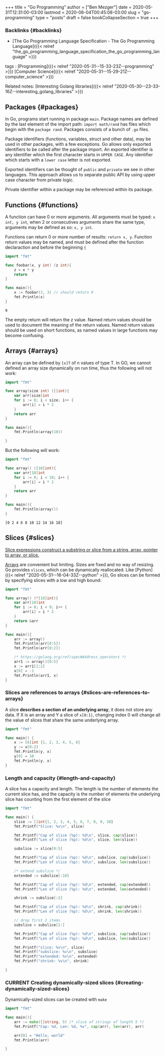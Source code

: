 +++
title = "Go Programming"
author = ["Ben Mezger"]
date = 2020-05-31T12:31:00-03:00
lastmod = 2020-06-04T00:45:08-03:00
slug = "go-programming"
type = "posts"
draft = false
bookCollapseSection = true
+++

### Backlinks {#backlinks}

- [The Go Programming Language Specification - The Go Programming Language]({{< relref "the_go_programming_language_specification_the_go_programming_language" >}})

tags
: [Programming]({{< relref "2020-05-31--15-33-23Z--programming" >}}) [Computer Science]({{< relref "2020-05-31--15-29-21Z--computer_science" >}})

Related notes: [Interesting Golang libraries]({{< relref "2020-05-30--23-33-16Z--interesting_golang_libraries" >}})

## Packages {#packages}

In Go, programs start running in package `main`. Package names are defined by
the last element of the import path: `import math/rand` has files which begin
with the `package rand`. Packages consists of a bunch of `.go` files.

Package identifiers (functions, variables, struct and other data), may be used
in other packages, with a few exceptions. Go allows only exported identifiers to
be called after the package import. An exported identifier is any identifier
which the first character starts in `UPPER CASE`. Any identifier which starts
with a `lower case` letter is not exported.

Exported identifiers can be thought of `public` and `private` we see in other
languages. This approach allows us to separate public API by using upper case
character from private logic.

Private identifier within a package may be referenced within its package.

## Functions {#functions}

A function can have 0 or more arguments. All arguments must be typed: `x int, y int`, when 2 or consecutives arguments share the same type, arguments may be
defined as so: `x, y int`.

Functions can return 0 or more number of results: `return x, y`. Function return
values may be named, and must be defined after the function declaraction and
before the beginning `{`

```go
import "fmt"

func foobar(x, y int) (z int){
	z = x * y
	return
}

func main(){
	x := foobar(3, 3) // should return 9
	fmt.Println(x)
}

```

```text
9
```

The empty return will return the z value. Named return values should be used to
document the meaning of the return values. Named return values should be used on
short functions, as named values in large functions may become confusing.

## Arrays {#arrays}

An array can be defined by `[x]T` of n values of type T. In GO, we cannot
defined an array size dynamically on run time, thus the following will not work:

<a id="code-snippet--broken-go-array"></a>

```go
import "fmt"

func array(size int) ([]int){
	var arr[size]int
	for i := 0; i < size; i++ {
		arr[i] = i * 2
	}
	return arr
}

func main(){
	fmt.Println(array(10))

}

```

But the following will work:

```go
import "fmt"

func array() ([10]int){
	var arr[10]int
	for i := 0; i < 10; i++ {
		arr[i] = i * 2
	}
	return arr
}

func main(){
	fmt.Println(array())
}

```

```text
[0 2 4 6 8 10 12 14 16 18]
```

## Slices {#slices}

[Slice expressions construct a substring or slice from a string, array, pointer
to array, or slice.](https://golang.org/ref/spec#Slice%5Fexpressions)

[Arrays](#arrays) are convenient but limiting. Sizes are fixed and no way of resizing. Go
provides `slices`, which can be dynamically reallocated. Like [Python]({{< relref "2020-05-31--16-04-33Z--python" >}}), Go slices
can be formed by specifying slices with a low and high bound:

```go
import "fmt"

func array() (*[10]int){
	var arr[10]int
	for i := 0; i < 9; i++ {
		arr[i] = i * 2
	}
	return &arr
}

func main(){
	arr := array()
	fmt.Println(arr[0:5])
	fmt.Println(arr[0:2])

	/* https://golang.org/ref/spec#Address_operators */
	arr1 := array()[0:5]
	x := arr1[1:2]
	x[0] = -1
	fmt.Println(arr1, x)
}
```

### Slices are references to arrays {#slices-are-references-to-arrays}

A slice **describes a section of an underlying array**, it does not store any
data. If X is an array and Y a slice of `x[0:1]`, changing index 0 will change
all the value of slices that share the same underlying array.

```go
import "fmt"

func main() {
	x := [6]int {1, 2, 3, 4, 5, 6}
	y := x[0:2]
	fmt.Println(y, x)
	y[0] = 10
	fmt.Println(y, x)
}
```

### Length and capacity {#length-and-capacity}

A slice has a capacity and length. The length is the number of elements the
current slice has, and the capacity is the number of elements the underlying
slice has counting from the first element of the slice

```go
import "fmt"

func main() {
	slice := []int{1, 2, 3, 4, 5, 6, 7, 8, 9, 10}
	fmt.Printf("Slice: %v\n", slice)

	fmt.Printf("Cap of slice (%p): %d\n", slice, cap(slice))
	fmt.Printf("Len of slice (%p): %d\n", slice, len(slice))

	subslice := slice[0:5]

	fmt.Printf("Cap of slice (%p): %d\n", subslice, cap(subslice))
	fmt.Printf("Len of slice (%p): %d\n", subslice, len(subslice))

	/* extend subslice */
	extended := subslice[:10]

	fmt.Printf("Cap of slice (%p): %d\n", extended, cap(extended))
	fmt.Printf("Len of slice (%p): %d\n", extended, len(extended))

	shrink := subslice[:2]

	fmt.Printf("Cap of slice (%p): %d\n", shrink, cap(shrink))
	fmt.Printf("Len of slice (%p): %d\n", shrink, len(shrink))

	// drop first 2 items
	subslice = subslice[2:]

	fmt.Printf("Cap of slice (%p): %d\n", subslice, cap(subslice))
	fmt.Printf("Len of slice (%p): %d\n", subslice, len(subslice))

	fmt.Printf("slice: %v\n", slice)
	fmt.Printf("subslice: %v\n", subslice)
	fmt.Printf("extended: %v\n", extended)
	fmt.Printf("shrink: %v\n", shrink)

}
```

### <span class="org-todo todo CURRENT">CURRENT</span> Creating dynamically-sized slices {#creating-dynamically-sized-slices}

Dynamically-sized slices can be created with `make`

```go
import "fmt"

func main(){
	arr := make([]string, 5) /* slice of strings of length 5 */
	fmt.Printf("Cap: %d, Len: %d, %v", cap(arr), len(arr), arr)

	arr[0] = "Hello, world"
	fmt.Println(arr)

}
```
